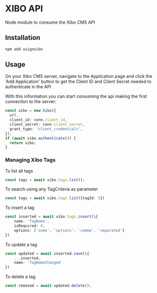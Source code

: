 # XIBO API

Node module to consume the Xibo CMS API

## Installation

```js
npm add usignxibo
```

## Usage

On your Xibo CMS server, navigate to the Application page and click the 'Add Application' button to get the Client ID and Client Secret needed to authenticate in the API

With this information you can start consuming the api making the first connection to the server:

```ts
const xibo = new Xibo({
  url,
  client_id: conn.client_id,
  client_secret: conn.client_secret,
  grant_type: "client_credentials",
});
if (await xibo.authenticate()) {
  return xibo;
}
```

### Managing Xibo Tags

To list all tags

```ts
const tags = await xibo.tags.list();
```

To search using any TagCriteria as parameter

```ts
const tags = await xibo.tags.list({tagId: 5})
```

To insert a tag

```ts
const inserted = await xibo.tags.insert(\{
    name: 'TagName',
    isRequired: 0,
    options: ['some', 'options', 'comma', 'separated']
})
```

To update a tag

```ts
const updated = await inserted.save(\{
    ...inserted,
    name: 'TagNameChanged'
})
```

To delete a tag

```ts
const removed = await updated.delete();
```
